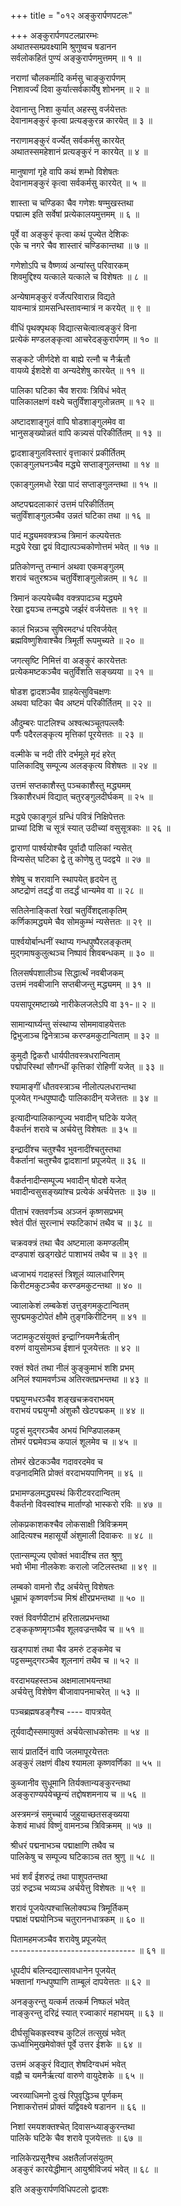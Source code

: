 +++
title = "०१२ अङ्कुरार्पणपटलः"

+++
अङ्कुरार्पणपटलप्रारम्भः    
अथातस्सम्प्रवक्ष्यामि श्रुणुष्वच षडानन  
सर्वलोकहितं पुण्यं अङ्कुरार्पणमुत्तमम् ॥ १ ॥


नराणां चौलकर्मादि कर्मसु चाङ्कुरार्पणम्  
निशावर्ज्यं दिवा कुर्यात्सर्वकार्येषु शोभनम् ॥ २ ॥


देवानान्तु निशा कुर्यात् अहस्सु वर्जयेत्ततः  
देवानामङ्कुरं कृत्वा प्रत्यङ्कुरन्न कारयेत् ॥ ३ ॥


नराणामङ्कुरं वर्ज्येत् सर्वकर्मसु कारयेत्  
अथातस्समहेशानं प्रत्यङ्कुरं न कारयेत् ॥ ४ ॥


मानुषाणां गृहे वापि कथं शम्भो विशेषतः  
देवानामङ्कुरं कृत्वा सर्वकर्मसु कारयेत् ॥ ५ ॥


शास्ता च चण्डिका चैव गणेशः षण्मुखस्तथा  
पद्मात्म इति सर्वेषां प्रत्येकालयमुत्तमम् ॥ ६ ॥


पूर्वे वा अङ्कुरं कृत्वा कथं पूज्येत देशिकः  
एके च नगरे चैव शास्तारं चण्डिकान्तथा ॥ ७ ॥


गणेशोऽपि च वैष्णव्यं अन्यांस्तु परिवारकम्  
शिवमुद्दिश्य यत्काले यत्काले च विशेषतः ॥ ८ ॥


अन्येषामङ्कुरं वर्जेत्परिवारान्न विद्यते  
यावन्मात्रं ग्रामसन्धिस्तावन्मात्रं न करयेत् ॥ ९ ॥


वीधिं पृथक्पृथक् विद्यात्सचेत्वात्वङ्कुरं विना  
प्रत्येकं मण्डलङ्कृत्वा आचरेदङ्कुरार्पणम् ॥ १० ॥



सङ्कटे जीर्णदेशे वा बाह्ये रत्नौ च नैर्ऋतौ  
वायव्ये ईशदेशे वा अन्यदेशेषु कारयेत् ॥ ११ ॥


पालिका घटिका चैव शरावः त्रिविधं भवेत्  
पालिकालक्षणं वक्ष्ये चतुर्विंशाङ्गुलोन्नतम् ॥ १२ ॥


अष्टादशाङ्गुलं वापि षोडशाङ्गुलमेव वा  
भानुसङ्ख्योन्नतं वापि कन्न्यसं परिकीर्तितम् ॥ १३ ॥


द्वादशाङ्गुलविस्तारं वृत्ताकारं प्रकीर्तितम्  
एकाङ्गुलघनञ्चैव मद्ध्ये सप्ताङ्गुलन्तथा ॥ १४ ॥


एकाङ्गुलमधो रेखा पादं सप्ताङ्गुलन्तथा ॥ १५ ॥


अष्टपद्मदलाकारं उत्तमं परिकीर्तितम्  
चतुर्विंशाङ्गुलञ्चैव उन्नतं घटिका तथा ॥ १६ ॥


पादं मद्ध्यमवक्त्रञ्च त्रिमानं कल्पयेत्ततः  
मद्ध्ये रेखा द्वयं विद्यात्पञ्चकोणोत्तमं भवेत् ॥ १७ ॥


प्रतिकोणन्तु तन्मानं अथवा एकमङ्गुलम्  
शरावं चतुरश्रञ्च चतुर्विंशाङ्गुलोन्नतम् ॥ १८ ॥


त्रिमानं कल्पयेच्चैव वक्त्रपादञ्च मद्ध्यमे  
रेखा द्वयञ्च तन्मद्ध्ये जर्झरं वर्जयेत्ततः ॥ १९ ॥


कालं भिन्नञ्च सुषिरमदग्धं परिवर्जयेत्  
ब्रह्मविष्णुशिवाश्चैव त्रिमूर्ती रूपमुच्यते ॥ २० ॥


जगत्सृष्टि निमित्तं वा अङ्कुरं कारयेत्ततः  
प्रत्येकमष्टकञ्चैव चतुर्विंशति सङ्ख्यया ॥ २१ ॥


षोडश द्वादशञ्चैव ग्राहयेत्सुविचक्षणः  
अथवा घटिका चैव अष्टमं परिकीर्तितम् ॥ २२ ॥


औदुम्बरः पाटलिश्च अश्वत्थञ्चूतपल्लवैः  
पर्णैः पदैरलङ्कृत्य मृत्तिकां पूरयेत्ततः ॥ २३ ॥


वल्मीके च नदी तीरे दर्भमूले मृदं हरेत्  
पालिकादिषु सम्पूज्य अलङ्कृत्य विशेषतः ॥ २४ ॥


उत्तमं सप्तकाशैस्तु पञ्चकाशैस्तु मद्ध्यमम्  
त्रिकाशैरधमं विद्यात् चतुरङ्गुलदीर्घकम् ॥ २५ ॥



मद्ध्ये एकाङ्गुलं ग्रन्धिं पवित्रं निक्षिपेत्ततः  
प्राच्यां दिशि च सूत्रं स्यात् उदीच्यां वसुसूत्रकाः ॥ २६ ॥


द्वाराणां पार्श्वयोश्चैव पूर्वादौ पालिकां न्यसेत्  
विन्यसेत् घटिका द्वे तु कोणेषु तु पदद्वये ॥ २७ ॥


शेषेषु च शरावानि स्थापयेत् हृदयेन तु  
अष्टद्रोणं तदर्द्धं वा तदर्द्धं धान्यमेव वा ॥ २८ ॥


सतिलेनाङ्कितां रेखां चतुर्विंशद्दलाकृतिम्  
कर्णिकामद्ध्यमे चैव सोमकुम्भं न्यसेत्ततः ॥ २९ ॥


पार्श्वयोर्बान्धनीं स्थाप्य गन्धपुष्पैरलङ्कृतम्  
मुद्गमाषकुलुत्थञ्च निष्पावं शिवबन्धकम् ॥ ३० ॥


तिलसर्षपशालीञ्च सिद्धार्त्थं नवबीजकम्  
उत्तमं नवबीजानि सप्तबीजन्तु मद्ध्यमम् ॥ ३१ ॥


पयसापूरमष्टाख्ये नारीकेलजलेऽपि वा ३१-॥ २ ॥


सामान्यार्घ्यन्तु संस्थाप्य सोममावाहयेत्ततः    
द्विभुजाञ्च द्विनेत्राञ्च करण्डमकुटान्विताम् ॥ ३२ ॥


कुमुदौ द्विकरौ धार्यपीतवस्त्रधरान्विताम्  
पद्मोपरिस्थां सौगन्धीं कृत्तिकां रोहिणीं यजेत् ॥ ३३ ॥


श्यामाङ्गीं धौतवस्त्राञ्च नीलोत्पलधरान्तथा  
पूजयेत् गन्धपुष्पाद्यैः पालिकादीन् यजेत्ततः ॥ ३४ ॥


इत्यादीन्पालिकान्पूज्य भवादीन् घटिके यजेत्  
वैकर्तनं शरावे च अर्चयेत्तु विशेषतः ॥ ३५ ॥


इन्द्रादींश्च चतुश्चैव भुवनादींश्चतुस्तथा  
वैकर्तानां चतुश्चैव द्वादशानां प्रपूजयेत् ॥ ३६ ॥


वैकर्तनादीन्सम्पूज्य भवादीन् षोदशे यजेत्  
भवादीन्वसुसङ्ख्यांश्च प्रत्येकं अर्चयेत्ततः ॥ ३७ ॥


पीताभं रक्तवर्णञ्च अञ्जनं कृष्णसप्रभम्  
श्वेतं पीतं सुरत्नाभं स्फटिकाभं तथैव च ॥ ३८ ॥


चक्रवक्त्रं तथा चैव अष्टमाला कमण्डलीम्  
दण्डपाशं खड्गखेटं पाशाभयं तथैव च ॥ ३९ ॥



ध्वजाभयं गदाहस्तं त्रिशूलं व्यालधारिणम्  
किरीटमकुटञ्चैव करण्डमकुटन्तथा ॥ ४० ॥


ज्वालाकेशं लम्बकेशं उत्तुङ्गमकुटान्वितम्  
सुपद्ममकुटोपेतं क्षौमे तुङ्गकिरीटिनम् ॥ ४१ ॥


जटामकुटसंयुक्तं इन्द्राग्नियमनैर्ऋतीन्  
वरुणं वायुसोमञ्च ईशानं पूजयेत्ततः ॥ ४२ ॥


रक्तं श्वेतं तथा नीलं कुङ्कुमाभं शशि प्रभम्  
अनिलं श्यामवर्णञ्च अतिरक्तप्रभन्तथा ॥ ४३ ॥


पद्मयुग्मधरञ्चैव शङ्खचक्रवराभयम्  
वराभयं पद्मयुग्मौ अंशुकौ खेटपद्मकम् ॥ ४४ ॥


पट्टसं मुद्गरञ्चैव अभयं भिण्डिपालकम्  
तोमरं पद्ममेवञ्च कपालं शूलमेव च ॥ ४५ ॥


तोमरं खेटकञ्चैव गदावरदमेव च  
वज्रनादमिति प्रोक्तं वरदाभयपाणिनम् ॥ ४६ ॥


प्रभामण्डलमद्ध्यस्थं किरीटवरदान्वितम्  
वैकर्तनो विवस्वांश्च मार्ताण्डो भास्करो रविः ॥ ४७ ॥


लोकप्रकाशकश्चैव लोकसाक्षी त्रिविक्रमम्  
आदित्यश्च महासूर्यो अंशुमाली दिवाकरः ॥ ४८ ॥


एतान्सम्पूज्य एवोक्तं भवादींश्च तत श्रुणु  
भवो भीमा नीलकेशः करालो जटिलस्तथा ॥ ४९ ॥


लम्बको वामनो रौद्र अर्चयेत्तु विशेषतः  
धूम्राभं कृष्णवर्णञ्च मिश्रं क्षीरप्रभन्तथा ॥ ५० ॥


रक्तं विवर्णपीटाभं हरितालप्रभन्तथा  
टङ्ककृष्णमृगञ्चैव शूलवज्रन्तथैव च ॥ ५१ ॥


खड्गपाशं तथा चैव डमरुं टङ्कमेव च  
पट्टसम्मुद्गरञ्चैव शूलनागं तथैव च ॥ ५२ ॥


वरदाभयहस्तञ्च अक्षमालाभयन्तथा  
अर्चयेत्तु विशेषेण बीजावापनमाचरेत् ॥ ५३ ॥


पञ्चब्रह्मषडङ्गैश्च ---- वापत्रयेत्  

तूर्यवाद्यैस्समायुक्तं अर्चयेत्साधकोत्तमः ॥ ५४ ॥


सायं प्रातर्दिनं वापि जलमापूरयेत्ततः  
अङ्कुरं लक्षणं वीक्ष्य श्यामला कृष्णवर्णिका ॥ ५५ ॥


कुब्जानीव सुधूमानि तिर्यक्तान्यङ्कुरन्तथा  
अङ्कुराण्यर्पयेच्छून्यं तद्दोषशमनाय च ॥ ५६ ॥


अस्त्रमन्त्रं समुच्चार्य जुहुयाच्छतसङ्ख्यया  
केशवं माधवं विष्णुं वामनञ्च त्रिविक्रमम् ॥ ५७ ॥


श्रीधरं पद्मनाभञ्च पद्माक्षाणि तथैव च  
पालिकेषु च सम्पूज्य घटिकाञ्च तत श्रुणु ॥ ५८ ॥


भवं शर्वं ईशरुद्रं तथा पाशुपतन्तथा  
उग्रं रुद्रञ्च भव्यञ्च अर्चयेत्तु विशेषतः ॥ ५९ ॥


शरावं पूजयेत्पश्चात्त्रिलोक्यञ्च त्रिमूर्तिकम्  
पद्माक्षं पद्मयोनिञ्च चतुराननधात्रकम् ॥ ६० ॥


पितामहमजञ्चैव शरावेषु प्रपूजयेत्  
------------------------------- ॥ ६१ ॥


धूपदीपं बलिन्दद्यात्सावधानेन पूजयेत्  
भक्तानां गन्धपुष्पाणि ताम्बूलं दापयेत्ततः ॥ ६२ ॥


अनङ्कुरन्तु यत्कर्म तत्कर्म निष्फलं भवेत्  
नाङ्कुरन्तु दरिद्रं स्यात् रज्वाकारं महाभयम् ॥ ६३ ॥


दीर्घसूचिकह्रस्वश्च कुटिलं तत्सुखं भवेत्  
ऊर्ध्वाभिमुखमेवोक्तं पूर्वे उत्तर ईशके ॥ ६४ ॥


उत्तमं अङ्कुरं विद्यात् शेषदिग्वधमं भवेत्  
वह्नौ च यमनैर्ऋत्यां वारुणे वायुदेशके ॥ ६५ ॥


ज्वरव्याधिमनो दुःखं रिपुवृद्धिञ्च पूर्णकम्  
निशाकरोत्तमं प्रोक्तं यद्विवक्ष्ये षडानन ॥ ६६ ॥


निशां रमयशक्तश्चेत् दिवासन्ध्याङ्कुरन्तथा  
पालिके घटिके चैव शरावे पूजयेत्ततः ॥ ६७ ॥


नालिकेरप्रसूनैश्च अक्षतैर्लाजसंयुतम्  
अङ्कुरं कारयेद्धीमान् आयुश्रीविजयं भवेत् ॥ ६८ ॥



इति अङ्कुरार्पणविधिपटलो द्वादशः  
